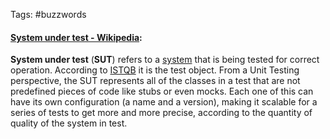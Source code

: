 Tags: #buzzwords 

#### [System under test - Wikipedia](https://en.wikipedia.org/wiki/System_under_test): 

**System under test** (**SUT**) refers to a [system](https://en.wikipedia.org/wiki/Software_system "Software system") that is being tested for correct operation. According to [ISTQB](https://en.wikipedia.org/wiki/ISTQB "ISTQB") it is the test object. From a Unit Testing perspective, the SUT represents all of the classes in a test that are not predefined pieces of code like stubs or even mocks. Each one of this can have its own configuration (a name and a version), making it scalable for a series of tests to get more and more precise, according to the quantity of quality of the system in test.
